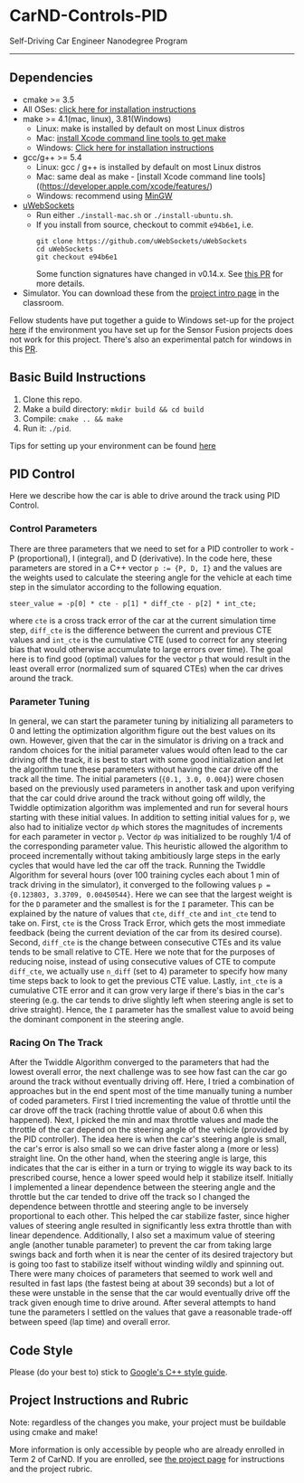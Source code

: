 # CarND-Controls-PID
Self-Driving Car Engineer Nanodegree Program

---

## Dependencies

* cmake >= 3.5
 * All OSes: [click here for installation instructions](https://cmake.org/install/)
* make >= 4.1(mac, linux), 3.81(Windows)
  * Linux: make is installed by default on most Linux distros
  * Mac: [install Xcode command line tools to get make](https://developer.apple.com/xcode/features/)
  * Windows: [Click here for installation instructions](http://gnuwin32.sourceforge.net/packages/make.htm)
* gcc/g++ >= 5.4
  * Linux: gcc / g++ is installed by default on most Linux distros
  * Mac: same deal as make - [install Xcode command line tools]((https://developer.apple.com/xcode/features/)
  * Windows: recommend using [MinGW](http://www.mingw.org/)
* [uWebSockets](https://github.com/uWebSockets/uWebSockets)
  * Run either `./install-mac.sh` or `./install-ubuntu.sh`.
  * If you install from source, checkout to commit `e94b6e1`, i.e.
    ```
    git clone https://github.com/uWebSockets/uWebSockets 
    cd uWebSockets
    git checkout e94b6e1
    ```
    Some function signatures have changed in v0.14.x. See [this PR](https://github.com/udacity/CarND-MPC-Project/pull/3) for more details.
* Simulator. You can download these from the [project intro page](https://github.com/udacity/self-driving-car-sim/releases) in the classroom.

Fellow students have put together a guide to Windows set-up for the project [here](https://s3-us-west-1.amazonaws.com/udacity-selfdrivingcar/files/Kidnapped_Vehicle_Windows_Setup.pdf) if the environment you have set up for the Sensor Fusion projects does not work for this project. There's also an experimental patch for windows in this [PR](https://github.com/udacity/CarND-PID-Control-Project/pull/3).

## Basic Build Instructions

1. Clone this repo.
2. Make a build directory: `mkdir build && cd build`
3. Compile: `cmake .. && make`
4. Run it: `./pid`. 

Tips for setting up your environment can be found [here](https://classroom.udacity.com/nanodegrees/nd013/parts/40f38239-66b6-46ec-ae68-03afd8a601c8/modules/0949fca6-b379-42af-a919-ee50aa304e6a/lessons/f758c44c-5e40-4e01-93b5-1a82aa4e044f/concepts/23d376c7-0195-4276-bdf0-e02f1f3c665d)

## PID Control
Here we describe how the car is able to drive around the track using PID Control.

### Control Parameters
There are three parameters that we need to set for a PID controller to work - P (proportional), I (integral), and D (derivative).
In the code here, these parameters are stored in a C++ vector `p := {P, D, I}` and the values are the weights used to calculate the steering angle for the vehicle at each time step in the simulator according to the following equation.
```
steer_value = -p[0] * cte - p[1] * diff_cte - p[2] * int_cte;
```
where `cte` is a cross track error of the car at the current simulation time step, `diff_cte` is the difference between the current and previous CTE values and `int_cte` is the cumulative CTE (used to correct for any steering bias that would otherwise accumulate to large errors over time).
The goal here is to find good (optimal) values for the vector `p` that would result in the least overall error (normalized sum of squared CTEs) when the car drives around the track.

### Parameter Tuning
In general, we can start the parameter tuning by initializing all parameters to 0 and letting the optimization algorithm figure out the best values on its own.
However, given that the car in the simulator is driving on a track and random choices for the initial parameter values would often lead to the car driving off the track, it is best to start with some good initialization and let the algorithm tune these parameters without having the car drive off the track all the time. 
The initial parameters (`{0.1, 3.0, 0.004}`) were chosen based on the previously used parameters in another task and upon verifying that the car could drive around the track without going off wildly, the Twiddle optimization algorithm was implemented and run for several hours starting with these initial values. In addition to setting initial values for `p`, we also had to initialize vector `dp` which stores the magnitudes of increments for each parameter in vector `p`. Vector `dp` was initialized to be roughly 1/4 of the corresponding parameter value. This heuristic allowed the algorithm to proceed incrementally without taking ambitiously large steps in the early cycles that would have led the car off the track.
Running the Twiddle Algorithm for several hours (over 100 training cycles each about 1 min of track driving in the simulator), it converged to the following values `p = {0.123803, 3.3709, 0.00450544}`.
Here we can see that the largest weight is for the `D` parameter and the smallest is for the `I` parameter. This can be explained by the nature of values that `cte`, `diff_cte` and `int_cte` tend to take on. First, `cte` is the Cross Track Error, which gets the most immediate feedback (being the current deviation of the car from its desired course). Second, `diff_cte` is the change between consecutive CTEs and its value tends to be small relative to CTE. Here we note that for the purposes of reducing noise, instead of using consecutive values of CTE to compute `diff_cte`, we actually use `n_diff` (set to 4) parameter to specify how many time steps back to look to get the previous CTE value. Lastly, `int_cte` is a cumulative CTE error and it can grow very large if there's bias in the car's steering (e.g. the car tends to drive slightly left when steering angle is set to drive straight). Hence, the `I` parameter has the smallest value to avoid being the dominant component in the steering angle.

### Racing On The Track
After the Twiddle Algorithm converged to the parameters that had the lowest overall error, the next challenge was to see how fast can the car go around the track without eventually driving off.
Here, I tried a combination of approaches but in the end spent most of the time manually tuning a number of coded parameters.
First I tried incrementing the value of throttle until the car drove off the track (raching throttle value of about 0.6 when this happened). Next, I picked the min and max throttle values and made the throttle of the car depend on the steering angle of the vehicle (provided by the PID controller). The idea here is when the car's steering angle is small, the car's error is also small so we can drive faster along a (more or less) straight line. On the other hand, when the steering angle is large, this indicates that the car is either in a turn or trying to wiggle its way back to its prescribed course, hence a lower speed would help it stabilize itself.
Initially I implemented a linear dependence between the steering angle and the throttle but the car tended to drive off the track so I changed the dependence between throttle and steering angle to be inversely proportional to each other. This helped the car stabilize faster, since higher values of steering angle resulted in significantly less extra throttle than with linear dependence.
Additionally, I also set a maximum value of steering angle (another tunable parameter) to prevent the car from taking large swings back and forth when it is near the center of its desired trajectory but is going too fast to stabilize itself without winding wildly and spinning out.
There were many choices of parameters that seemed to work well and resulted in fast laps (the fastest being at about 39 seconds) but a lot of these were unstable in the sense that the car would eventually drive off the track given enough time to drive around. After several attempts to hand tune the parameters I settled on the values that gave a reasonable trade-off between speed (lap time) and overall error.

## Code Style

Please (do your best to) stick to [Google's C++ style guide](https://google.github.io/styleguide/cppguide.html).

## Project Instructions and Rubric

Note: regardless of the changes you make, your project must be buildable using
cmake and make!

More information is only accessible by people who are already enrolled in Term 2
of CarND. If you are enrolled, see [the project page](https://classroom.udacity.com/nanodegrees/nd013/parts/40f38239-66b6-46ec-ae68-03afd8a601c8/modules/f1820894-8322-4bb3-81aa-b26b3c6dcbaf/lessons/e8235395-22dd-4b87-88e0-d108c5e5bbf4/concepts/6a4d8d42-6a04-4aa6-b284-1697c0fd6562)
for instructions and the project rubric.


